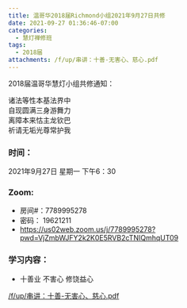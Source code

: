 ```yaml
---
title: 温哥华2018届Richmond小组2021年9月27日共修
date: 2021-09-27 01:36:46-07:00
categories:
  - 慧灯禅修班
tags:
  - 2018届
attachments: /f/up/串讲：十善-无害心、慈心.pdf
---
```

2018届温哥华慧灯小组共修通知：

诸法等性本基法界中\
自现圆满三身游舞力\
离障本来怙主龙钦巴\
祈请无垢光尊常护我  

### 时间：

2021年9月27日 星期一 下午6：30

### Zoom:

* 房间#：7789995278 
* 密码： 19621211
* <https://us02web.zoom.us/j/7789995278?pwd=VjZmbWJFY2k2K0E5RVB2cTNIQmhqUT09>

### 学习内容：

* 十善业 不害心 修饶益心

[/f/up/串讲：十善-无害心、慈心.pdf](/f/up/串讲：十善-无害心、慈心.pdf)